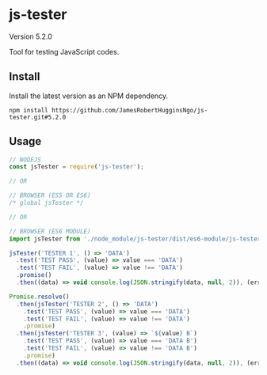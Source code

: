 # js-tester

Version 5.2.0

Tool for testing JavaScript codes.

## Install

Install the latest version as an NPM dependency.

``` console
npm install https://github.com/JamesRobertHugginsNgo/js-tester.git#5.2.0
```

## Usage

``` JavaScript
// NODEJS
const jsTester = require('js-tester');

// OR

// BROWSER (ES5 OR ES6)
/* global jsTester */

// OR

// BROWSER (ES6 MODULE)
import jsTester from './node_module/js-tester/dist/es6-module/js-tester.js';
```

``` JavaScript
jsTester('TESTER 1', () => 'DATA')
  .test('TEST PASS', (value) => value === 'DATA')
  .test('TEST FAIL', (value) => value !== 'DATA')
  .promise()
  .then((data) => void console.log(JSON.stringify(data, null, 2)), (error) => void console.error(error));
```

``` JavaScript
Promise.resolve()
  .then(jsTester('TESTER 2', () => 'DATA')
    .test('TEST PASS', (value) => value === 'DATA')
    .test('TEST FAIL', (value) => value !== 'DATA')
    .promise)
  .then(jsTester('TESTER 3', (value) => `${value} B`)
    .test('TEST PASS', (value) => value === 'DATA B')
    .test('TEST FAIL', (value) => value !== 'DATA B')
    .promise)
  .then((data) => void console.log(JSON.stringify(data, null, 2)), (error) => void console.error(error));
```
